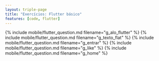 ```yaml
---
layout: triple-page
title: "Exercícios: Flutter básico"
features: [code, flutter]
---
```


{% include mobile/flutter_question.md filename="g_alo_flutter" %}
{% include mobile/flutter_question.md filename="g_texto_flat" %}
{% include mobile/flutter_question.md filename="g_entrar" %}
{% include mobile/flutter_question.md filename="g_like" %}
{% include mobile/flutter_question.md filename="g_home" %}

